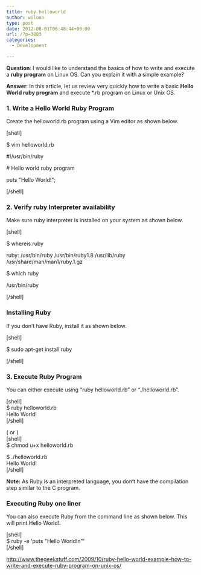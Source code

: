 ```yaml
---
title: ruby helloworld
author: wiloon
type: post
date: 2012-08-01T06:48:44+00:00
url: /?p=3883
categories:
  - Development

---
```

**Question**: I would like to understand the basics of how to write and execute a **ruby program** on Linux OS. Can you explain it with a simple example?

**Answer**: In this article, let us review very quickly how to write a basic **Hello World ruby program** and execute *.rb program on Linux or Unix OS.

### 1. Write a Hello World Ruby Program

Create the helloworld.rb program using a Vim editor as shown below.

[shell]
  
$ vim helloworld.rb

#!/usr/bin/ruby

\# Hello world ruby program

puts "Hello World!";
  
[/shell]

### 2. Verify ruby Interpreter availability

Make sure ruby interpreter is installed on your system as shown below.

[shell]
  
$ whereis ruby
  
ruby: /usr/bin/ruby /usr/bin/ruby1.8 /usr/lib/ruby /usr/share/man/man1/ruby.1.gz

$ which ruby
  
/usr/bin/ruby
  
[/shell]

### Installing Ruby

If you don’t have Ruby, install it as shown below.

[shell]
  
$ sudo apt-get install ruby
  
[/shell]

### 

### 3. Execute Ruby Program

You can either execute using “ruby helloworld.rb” or “./helloworld.rb”.

<div>
  [shell]<br /> $ ruby helloworld.rb<br /> Hello World!<br /> [/shell]</p> 
  
  <p>
    ( or )<br /> [shell]<br /> $ chmod u+x helloworld.rb
  </p>
  
  <p>
    $ ./helloworld.rb<br /> Hello World!<br /> [/shell]
  </p>
  
  <p>
    <strong>Note:</strong> As Ruby is an interpreted language, you don’t have the compilation step similar to the C program.
  </p>
  
  <h3>
    Executing Ruby one liner
  </h3>
  
  <p>
    You can also execute Ruby from the command line as shown below. This will print Hello World!.
  </p>
  
  <p>
    [shell]<br /> $ ruby -e &#8216;puts "Hello World!n"&#8217;<br /> [/shell]
  </p>
  
  <p>
    <a href="http://www.thegeekstuff.com/2009/10/ruby-hello-world-example-how-to-write-and-execute-ruby-program-on-unix-os/">http://www.thegeekstuff.com/2009/10/ruby-hello-world-example-how-to-write-and-execute-ruby-program-on-unix-os/</a>
  </p>
</div>